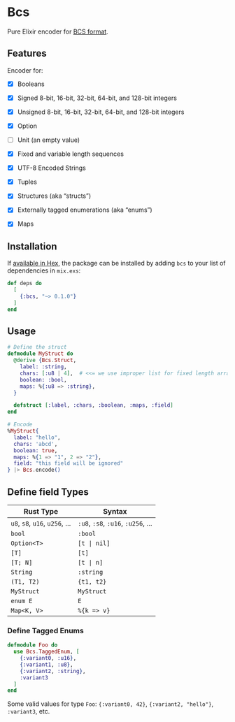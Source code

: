 # Bcs

Pure Elixir encoder for [BCS format](https://github.com/diem/bcs).

## Features

Encoder for:

- [x] Booleans
- [x] Signed 8-bit, 16-bit, 32-bit, 64-bit, and 128-bit integers
- [x] Unsigned 8-bit, 16-bit, 32-bit, 64-bit, and 128-bit integers
- [x] Option
- [ ] Unit (an empty value)
- [x] Fixed and variable length sequences
- [x] UTF-8 Encoded Strings
- [x] Tuples
- [x] Structures (aka “structs”)
- [x] Externally tagged enumerations (aka “enums”)
- [x] Maps


## Installation

If [available in Hex](https://hex.pm/docs/publish), the package can be installed
by adding `bcs` to your list of dependencies in `mix.exs`:

```elixir
def deps do
  [
    {:bcs, "~> 0.1.0"}
  ]
end
```


## Usage

```elixir
# Define the struct
defmodule MyStruct do
  @derive {Bcs.Struct,
    label: :string,
    chars: [:u8 | 4],  # <<= we use improper list for fixed length array
    boolean: :bool,
    maps: %{:u8 => :string},
  }

  defstruct [:label, :chars, :boolean, :maps, :field]
end

# Encode
%MyStruct{
  label: "hello",
  chars: 'abcd',
  boolean: true,
  maps: %{1 => "1", 2 => "2"},
  field: "this field will be ignored"
} |> Bcs.encode()
```

## Define field Types

 Rust Type   | Syntax
-------------|-------------
 `u8`, `s8`, `u16`, `u256`, ...   | `:u8`, `:s8`, `:u16`, `:u256`, ...
 `bool`      |  `:bool`
 `Option<T>` | `[t \| nil]`
 `[T]`       | `[t]`
 `[T; N]`    | `[t \| n]`
 `String`    | `:string`
 `(T1, T2)`  | `{t1, t2}`
 `MyStruct`  | `MyStruct`
 `enum E`    | `E`
 `Map<K, V>` | `%{k => v}`

### Define Tagged Enums

```elixir
defmodule Foo do
  use Bcs.TaggedEnum, [
    {:variant0, :u16},
    {:variant1, :u8},
    {:variant2, :string},
    :variant3
  ]
end
```

Some valid values for type `Foo`: `{:variant0, 42}`, `{:variant2, "hello"}`, `:variant3`, etc.
